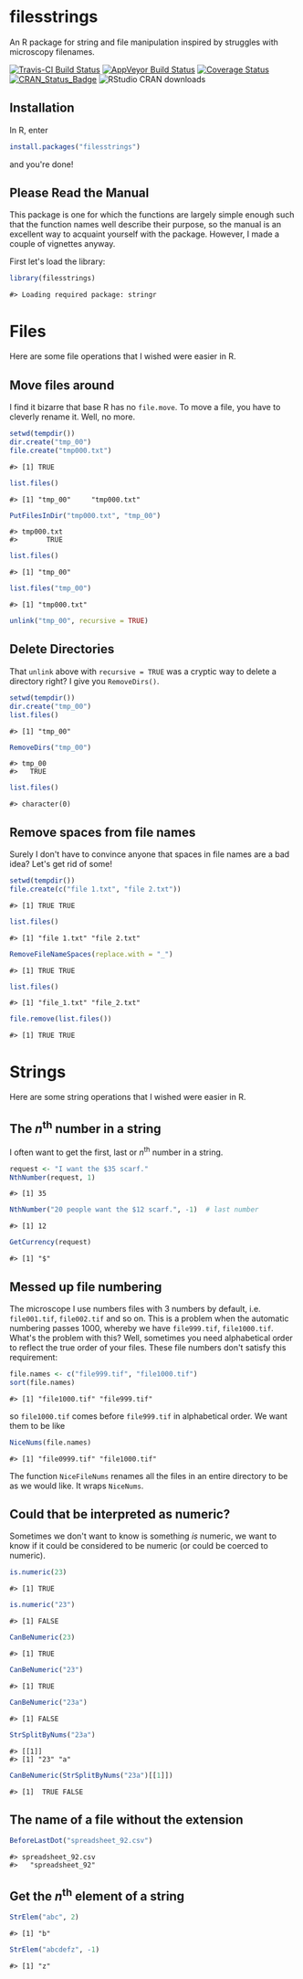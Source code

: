 filesstrings
================

An R package for string and file manipulation inspired by struggles with microscopy filenames.

[![Travis-CI Build Status](https://travis-ci.org/rorynolan/filesstrings.svg?branch=master)](https://travis-ci.org/rorynolan/filesstrings) [![AppVeyor Build Status](https://ci.appveyor.com/api/projects/status/github/rorynolan/filesstrings?branch=master&svg=true)](https://ci.appveyor.com/project/rorynolan/filesstrings) [![Coverage Status](https://img.shields.io/codecov/c/github/rorynolan/filesstrings/master.svg)](https://codecov.io/github/rorynolan/filesstrings?branch=master) [![CRAN\_Status\_Badge](http://www.r-pkg.org/badges/version/filesstrings)](https://cran.r-project.org/package=filesstrings) ![RStudio CRAN downloads](http://cranlogs.r-pkg.org/badges/grand-total/filesstrings)

Installation
------------

In R, enter

``` r
install.packages("filesstrings")
```

and you're done!

Please Read the Manual
----------------------

This package is one for which the functions are largely simple enough such that the function names well describe their purpose, so the manual is an excellent way to acquaint yourself with the package. However, I made a couple of vignettes anyway.

First let's load the library:

``` r
library(filesstrings)
```

    #> Loading required package: stringr

Files
=====

Here are some file operations that I wished were easier in R.

Move files around
-----------------

I find it bizarre that base R has no `file.move`. To move a file, you have to cleverly rename it. Well, no more.

``` r
setwd(tempdir())
dir.create("tmp_00")
file.create("tmp000.txt")
```

    #> [1] TRUE

``` r
list.files()
```

    #> [1] "tmp_00"     "tmp000.txt"

``` r
PutFilesInDir("tmp000.txt", "tmp_00")
```

    #> tmp000.txt 
    #>       TRUE

``` r
list.files()
```

    #> [1] "tmp_00"

``` r
list.files("tmp_00")
```

    #> [1] "tmp000.txt"

``` r
unlink("tmp_00", recursive = TRUE)
```

Delete Directories
------------------

That `unlink` above with `recursive = TRUE` was a cryptic way to delete a directory right? I give you `RemoveDirs()`.

``` r
setwd(tempdir())
dir.create("tmp_00")
list.files()
```

    #> [1] "tmp_00"

``` r
RemoveDirs("tmp_00")
```

    #> tmp_00 
    #>   TRUE

``` r
list.files()
```

    #> character(0)

Remove spaces from file names
-----------------------------

Surely I don't have to convince anyone that spaces in file names are a bad idea? Let's get rid of some!

``` r
setwd(tempdir())
file.create(c("file 1.txt", "file 2.txt"))
```

    #> [1] TRUE TRUE

``` r
list.files()
```

    #> [1] "file 1.txt" "file 2.txt"

``` r
RemoveFileNameSpaces(replace.with = "_")
```

    #> [1] TRUE TRUE

``` r
list.files()
```

    #> [1] "file_1.txt" "file_2.txt"

``` r
file.remove(list.files())
```

    #> [1] TRUE TRUE

Strings
=======

Here are some string operations that I wished were easier in R.

The *n*<sup>th</sup> number in a string
---------------------------------------

I often want to get the first, last or *n*<sup>th</sup> number in a string.

``` r
request <- "I want the $35 scarf."
NthNumber(request, 1)
```

    #> [1] 35

``` r
NthNumber("20 people want the $12 scarf.", -1)  # last number
```

    #> [1] 12

``` r
GetCurrency(request)
```

    #> [1] "$"

Messed up file numbering
------------------------

The microscope I use numbers files with 3 numbers by default, i.e. `file001.tif`, `file002.tif` and so on. This is a problem when the automatic numbering passes 1000, whereby we have `file999.tif`, `file1000.tif`. What's the problem with this? Well, sometimes you need alphabetical order to reflect the true order of your files. These file numbers don't satisfy this requirement:

``` r
file.names <- c("file999.tif", "file1000.tif")
sort(file.names)
```

    #> [1] "file1000.tif" "file999.tif"

so `file1000.tif` comes before `file999.tif` in alphabetical order. We want them to be like

``` r
NiceNums(file.names)
```

    #> [1] "file0999.tif" "file1000.tif"

The function `NiceFileNums` renames all the files in an entire directory to be as we would like. It wraps `NiceNums`.

Could that be interpreted as numeric?
-------------------------------------

Sometimes we don't want to know is something *is* numeric, we want to know if it could be considered to be numeric (or could be coerced to numeric).

``` r
is.numeric(23)
```

    #> [1] TRUE

``` r
is.numeric("23")
```

    #> [1] FALSE

``` r
CanBeNumeric(23)
```

    #> [1] TRUE

``` r
CanBeNumeric("23")
```

    #> [1] TRUE

``` r
CanBeNumeric("23a")
```

    #> [1] FALSE

``` r
StrSplitByNums("23a")
```

    #> [[1]]
    #> [1] "23" "a"

``` r
CanBeNumeric(StrSplitByNums("23a")[[1]])
```

    #> [1]  TRUE FALSE

The name of a file without the extension
----------------------------------------

``` r
BeforeLastDot("spreadsheet_92.csv")
```

    #> spreadsheet_92.csv 
    #>   "spreadsheet_92"

Get the *n*<sup>th</sup> element of a string
--------------------------------------------

``` r
StrElem("abc", 2)
```

    #> [1] "b"

``` r
StrElem("abcdefz", -1)
```

    #> [1] "z"
